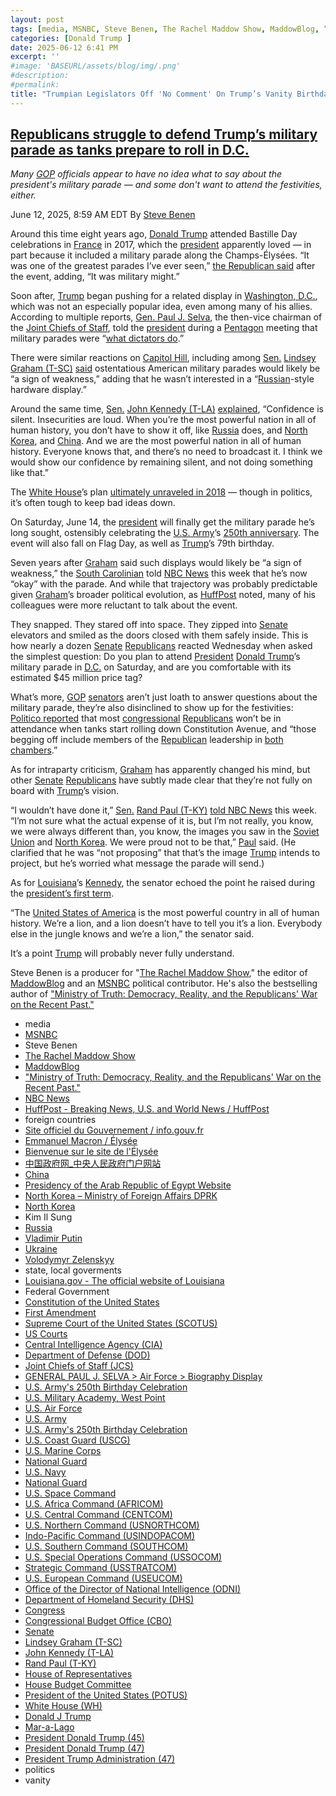 ```yaml
---
layout: post
tags: [media, MSNBC, Steve Benen, The Rachel Maddow Show, MaddowBlog, “Ministry of Truth –  Democracy Reality and the Republicans’ War on the Recent Past.”, NBC News, HuffPost - Breaking News U.S. and World News / HuffPost, foreign countries, Site officiel du Gouvernement / info.gouv.fr, Emmanuel Macron / Élysée, Bienvenue sur le site de l’Élysée, 中国政府网_中央人民政府门户网站, China, Presidency of the Arab Republic of Egypt Website, North Korea – Ministry of Foreign Affairs DPRK, North Korea, Kim Il Sung, Russia, Vladimir Putin, Ukraine, Volodymyr Zelenskyy, state local goverments, Louisiana.gov - The official website of Louisiana, Federal Government, Constitution of the United States, First Amendment, Supreme Court of the United States (SCOTUS), US Courts, Central Intelligence Agency (CIA), Department of Defense (DOD), Joint Chiefs of Staff (JCS), GENERAL PAUL J. SELVA > Air Force > Biography Display, U.S. Army’s 250th Birthday Celebration, U.S. Military Academy West Point, U.S. Air Force, U.S. Army, U.S. Army’s 250th Birthday Celebration, U.S. Coast Guard (USCG), U.S. Marine Corps, National Guard, U.S. Navy, National Guard, U.S. Space Command, U.S. Africa Command (AFRICOM), U.S. Central Command (CENTCOM), U.S. Northern Command (USNORTHCOM), Indo-Pacific Command (USINDOPACOM), U.S. Southern Command (SOUTHCOM), U.S. Special Operations Command (USSOCOM), Strategic Command (USSTRATCOM), U.S. European Command (USEUCOM), Office of the Director of National Intelligence (ODNI), Department of Homeland Security (DHS), Congress, Congressional Budget Office (CBO), Senate, Lindsey Graham (T-SC), John Kennedy (T-LA), Rand Paul (T-KY), House of Representatives, House Budget Committee, President of the United States (POTUS), White House (WH), Donald J Trump, Mar-a-Lago, President Donald Trump (45), President Donald Trump (47), President Trump Administration (47), politics, vanity]
categories: [Donald Trump ]
date: 2025-06-12 6:41 PM
excerpt: ''
#image: 'BASEURL/assets/blog/img/.png'
#description:
#permalink:
title: "Trumpian Legislators Off 'No Comment' On Trump’s Vanity Birthday Parade"
---
```


## [Republicans struggle to defend Trump’s military parade as tanks prepare to roll in D.C.](https://www.msnbc.com/rachel-maddow-show/maddowblog/republicans-struggle-defend-trumps-military-parade-tanks-prepare-roll-rcna212563)

*Many [GOP]() officials appear to have no idea what to say about the president's military parade — and some don't want to attend the festivities, either.*

June 12, 2025, 8:59 AM EDT
By [Steve Benen](https://www.msnbc.com/author/steve-benen-ncpn433601)

Around this time eight years ago, [Donald Trump](https://www.donaldjtrump.com/) attended Bastille Day celebrations in [France](https://www.info.gouv.fr/) in 2017, which the [president](https://www.whitehouse.gov/) apparently loved — in part because it included a military parade along the Champs-Élysées. “It was one of the greatest parades I’ve ever seen,” [the Republican said](https://www.usatoday.com/story/news/politics/2025/06/10/trump-military-parade-birthday-june-bush-bastille/84112452007/?tbref=hp) after the event, adding, “It was military might.”

Soon after, [Trump](https://www.donaldjtrump.com/) began pushing for a related display in [Washington, D.C.](https://dc.gov/), which was not an especially popular idea, even among many of his allies. According to multiple reports, [Gen. Paul J. Selva](https://www.af.mil/About-Us/Biographies/Display/Article/105043/general-paul-j-selva/), the then-vice chairman of the [Joint Chiefs of Staff](https://www.jcs.mil/), told the [president](https://www.whitehouse.gov/) during a [Pentagon](https://www.defense.gov/) meeting that military parades were “[what dictators do](https://www.nytimes.com/2025/05/27/us/politics/military-parade-trump.html).”

There were similar reactions on [Capitol Hill](https://www.congress.gov/), including among [Sen.](https://www.senate.gov/) [Lindsey Graham (T-SC)](https://www.lgraham.senate.gov/) [said](https://x.com/mkraju/status/961295569955295239) ostentatious American military parades would likely be “a sign of weakness,” adding that he wasn’t interested in a “[Russian](http://kremlin.ru/)-style hardware display.”

Around the same time, [Sen.](https://www.senate.gov/) [John Kennedy (T-LA)](https://www.kennedy.senate.gov/) [explained](https://talkingpointsmemo.com/livewire/john-kennedy-military-parade-not-good-idea), “Confidence is silent. Insecurities are loud. When you’re the most powerful nation in all of human history, you don’t have to show it off, like [Russia](http://kremlin.ru/) does, and [North Korea](http://mfa.gov.kp/), and [China](https://www.gov.cn/). And we are the most powerful nation in all of human history. Everyone knows that, and there’s no need to broadcast it. I think we would show our confidence by remaining silent, and not doing something like that.”

The [White House](https://www.whitehouse.gov/)’s plan [ultimately unraveled in 2018](https://www.msnbc.com/rachel-maddow-show/faced-soaring-price-tag-trumps-military-parade-unravels-msna1134586) — though in politics, it’s often tough to keep bad ideas down.

On Saturday, June 14, the [president](https://www.whitehouse.gov/) will finally get the military parade he’s long sought, ostensibly celebrating the [U.S. Army](https://www.army.mil/)’s [250th anniversary](https://www.army.mil/1775/). The event will also fall on Flag Day, as well as [Trump](https://www.donaldjtrump.com/)’s 79th birthday.

Seven years after [Graham](https://www.lgraham.senate.gov/) said such displays would likely be “a sign of weakness,” the [South Carolinian](https://www.sc.gov/) told [NBC News](https://www.nbcnews.com/) this week that he’s now “okay” with the parade. And while that trajectory was probably predictable given [Graham](https://www.lgraham.senate.gov/)’s broader political evolution, as [HuffPost](https://www.huffpost.com/) noted, many of his colleagues were more reluctant to talk about the event.

They snapped. They stared off into space. They zipped into [Senate](https://www.senate.gov/) elevators and smiled as the doors closed with them safely inside. This is how nearly a dozen [Senate](https://www.senate.gov/) [Republicans](https://www.gop.com/) reacted Wednesday when asked the simplest question: Do you plan to attend [President](https://www.whitehouse.gov/) [Donald Trump](https://www.donaldjtrump.com/)’s military parade in [D.C.](https://dc.gov/) on Saturday, and are you comfortable with its estimated \$45 million price tag?

What’s more, [GOP](https://www.gop.com/) [senators](https://www.senate.gov/) aren’t just loath to answer questions about the military parade, they’re also disinclined to show up for the festivities: [Politico reported](https://www.politico.com/news/2025/06/10/trump-parade-congress-republicans-00398774) that most [congressional](https://www.congress.gov/) [Republicans](https://www.gop.com/) won’t be in attendance when tanks start rolling down Constitution Avenue, and “those begging off include members of the [Republican](https://www.gop.com/) leadership in [both chambers](https://www.congress.gov/).”

As for intraparty criticism, [Graham](https://www.lgraham.senate.gov/) has apparently changed his mind, but other [Senate](https://www.senate.gov/) [Republicans](https://www.gop.com/) have subtly made clear that they’re not fully on board with [Trump](https://www.donaldjtrump.com/)’s vision.

“I wouldn’t have done it,” [Sen.](https://www.senate.gov/) [Rand Paul (T-KY)](https://www.paul.senate.gov/) [told NBC News](https://www.nbcnews.com/politics/trump-administration/live-blog/trump-administration-hegseth-china-nj-primary-immigration-live-updates-rcna211664/rcrd81462?canonicalCard=true) this week. “I’m not sure what the actual expense of it is, but I’m not really, you know, we were always different than, you know, the images you saw in the [Soviet Union](http://kremlin.ru/) and [North Korea](http://mfa.gov.kp/). We were proud not to be that,” [Paul](https://www.paul.senate.gov/) said. (He clarified that he was “not proposing” that that’s the image [Trump](https://www.donaldjtrump.com/) intends to project, but he’s worried what message the parade will send.)

As for [Louisiana](https://www.louisiana.gov/)’s [Kennedy](https://www.kennedy.senate.gov/), the senator echoed the point he raised during the [president’s first term](https://trumpwhitehouse.archives.gov/).

“The [United States of America](https://www.usa.gov/) is the most powerful country in all of human history. We’re a lion, and a lion doesn’t have to tell you it’s a lion. Everybody else in the jungle knows and we’re a lion,” the senator said.

It’s a point [Trump](https://www.donaldjtrump.com/) will probably never fully understand.

Steve Benen is a producer for "[The Rachel Maddow Show](https://www.msnbc.com/rachel-maddow-show)," the editor of [MaddowBlog](https://www.msnbc.com/rachel-maddow-show) and an [MSNBC](https://www.msnbc.com/) political contributor. He's also the bestselling author of ["Ministry of Truth: Democracy, Reality, and the Republicans' War on the Recent Past."](https://www.harpercollins.com/products/ministry-of-truth-steve-benen)

- media
- [MSNBC](https://www.msnbc.com/)
- Steve Benen
- [The Rachel Maddow Show](https://www.msnbc.com/rachel-maddow-show)
- [MaddowBlog](https://www.msnbc.com/rachel-maddow-show) 
- ["Ministry of Truth: Democracy, Reality, and the Republicans' War on the Recent Past."](https://www.harpercollins.com/products/ministry-of-truth-steve-benen)
- [NBC News](https://www.nbcnews.com/)
- [HuffPost - Breaking News, U.S. and World News / HuffPost](https://www.huffpost.com/)
- foreign countries
- [Site officiel du Gouvernement / info.gouv.fr](https://www.info.gouv.fr/)
- [Emmanuel Macron / Élysée](https://www.elysee.fr/emmanuel-macron)
- [Bienvenue sur le site de l'Élysée](https://www.elysee.fr/)
- [中国政府网_中央人民政府门户网站](https://www.gov.cn/)
- [China](https://english.www.gov.cn/)
- [Presidency of the Arab Republic of Egypt Website](https://www.presidency.eg/)
- [North Korea – Ministry of Foreign Affairs DPRK](http://mfa.gov.kp/)
- [North Korea](http://naenara.com.kp)
- Kim Il Sung
- [Russia](http://government.ru/)
- [Vladimir Putin](http://kremlin.ru/)
- [Ukraine](https://www.gov.ua/)
- [Volodymyr Zelenskyy](https://www.president.gov.ua/)
- state, local goverments 
- [Louisiana.gov - The official website of Louisiana](https://www.louisiana.gov/)
- Federal Government 
- [Constitution of the United States](https://constitution.congress.gov/)
- [First Amendment](https://constitution.congress.gov/constitution/amendment-1/)
- [Supreme Court of the United States (SCOTUS)](https://www.supremecourt.gov/)
- [US Courts](https://www.uscourts.gov/)
- [Central Intelligence Agency (CIA)](https://www.cia.gov/)
- [Department of Defense (DOD)](https://www.defense.gov/)
- [Joint Chiefs of Staff (JCS)](https://www.jcs.mil/)
- [GENERAL PAUL J. SELVA > Air Force > Biography Display](https://www.af.mil/About-Us/Biographies/Display/Article/105043/general-paul-j-selva/)
- [U.S. Army's 250th Birthday Celebration](https://www.army.mil/1775/)
- [U.S. Military Academy, West Point](https://www.westpoint.edu/)
- [U.S. Air Force](https://www.af.mil/)
- [U.S. Army](https://www.army.mil/)
- [U.S. Army's 250th Birthday Celebration](https://www.army.mil/1775/)
- [U.S. Coast Guard (USCG)](https://www.uscg.mil/)
- [U.S. Marine Corps](https://www.marines.mil/)
- [National Guard](https://www.nationalguard.mil/)
- [U.S. Navy](https://www.navy.mil/)
- [National Guard](https://www.nationalguard.mil/)
- [U.S. Space Command](https://www.spacecom.mil/)
- [U.S. Africa Command (AFRICOM)](https://www.africom.mil/)
- [U.S. Central Command (CENTCOM)](https://www.centcom.mil/)
- [U.S. Northern Command (USNORTHCOM)](https://www.northcom.mil/)
- [Indo-Pacific Command (USINDOPACOM)](https://www.pacom.mil/)
- [U.S. Southern Command (SOUTHCOM)](http://www.southcom.mil/)
- [U.S. Special Operations Command (USSOCOM)](https://www.socom.mil/)
- [Strategic Command (USSTRATCOM)](http://www.stratcom.mil/)
- [U.S. European Command (USEUCOM)](https://www.eucom.mil/)
- [Office of the Director of National Intelligence (ODNI)](https://www.odni.gov/)
- [Department of Homeland Security (DHS)](https://www.dhs.gov/)
- [Congress](https;//www.congress.gov/)
- [Congressional Budget Office (CBO)](https://www.cbo.gov/)
- [Senate](https://www.senate.gov/)
- [Lindsey Graham (T-SC)](https://www.lgraham.senate.gov/)
- [John Kennedy (T-LA)](https://www.kennedy.senate.gov/)
- [Rand Paul (T-KY)](https://www.paul.senate.gov/)
- [House of Representatives](https://www.house.gov/)
- [House Budget Committee ](https://budget.house.gov/)
- [President of the United States (POTUS)](https://www.whitehouse.gov/)
- [White House (WH)](https://www.whitehouse.gov/)
- [Donald J Trump](https://www.donaldjtrump.com/)
- [Mar-a-Lago](https://www.maralagoclub.com/)
- [President Donald Trump (45)](https://trumpwhitehouse.archives.gov/)
- [President Donald Trump (47)](https://www.whitehouse.gov/administration/donald-j-trump/)
- [President Trump Administration (47)](https://www.whitehouse.gov/administration/)
- politics 
- vanity 

